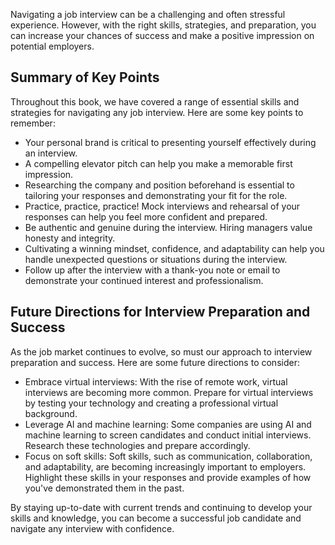 

Navigating a job interview can be a challenging and often stressful experience. However, with the right skills, strategies, and preparation, you can increase your chances of success and make a positive impression on potential employers.

Summary of Key Points
---------------------

Throughout this book, we have covered a range of essential skills and strategies for navigating any job interview. Here are some key points to remember:

* Your personal brand is critical to presenting yourself effectively during an interview.
* A compelling elevator pitch can help you make a memorable first impression.
* Researching the company and position beforehand is essential to tailoring your responses and demonstrating your fit for the role.
* Practice, practice, practice! Mock interviews and rehearsal of your responses can help you feel more confident and prepared.
* Be authentic and genuine during the interview. Hiring managers value honesty and integrity.
* Cultivating a winning mindset, confidence, and adaptability can help you handle unexpected questions or situations during the interview.
* Follow up after the interview with a thank-you note or email to demonstrate your continued interest and professionalism.

Future Directions for Interview Preparation and Success
-------------------------------------------------------

As the job market continues to evolve, so must our approach to interview preparation and success. Here are some future directions to consider:

* Embrace virtual interviews: With the rise of remote work, virtual interviews are becoming more common. Prepare for virtual interviews by testing your technology and creating a professional virtual background.
* Leverage AI and machine learning: Some companies are using AI and machine learning to screen candidates and conduct initial interviews. Research these technologies and prepare accordingly.
* Focus on soft skills: Soft skills, such as communication, collaboration, and adaptability, are becoming increasingly important to employers. Highlight these skills in your responses and provide examples of how you've demonstrated them in the past.

By staying up-to-date with current trends and continuing to develop your skills and knowledge, you can become a successful job candidate and navigate any interview with confidence.